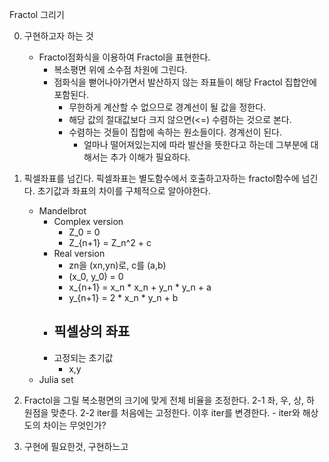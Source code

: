 Fractol
그리기

0. 구현하고자 하는 것
	- Fractol점화식을 이용하여 Fractol을 표현한다.
		- 복소평면 위에 소수점 차원에 그린다.
		- 점화식을 뻗어나아가면서 발산하지 않는 좌표들이 해당 Fractol 집합안에 포함된다.
			- 무한하게 계산할 수 없으므로 경계선이 될 값을 정한다.
			- 해당 값의 절대값보다 크지 않으면(<=) 수렴하는 것으로 본다.
			- 수렴하는 것들이 집합에 속하는 원소들이다.
				경계선이 된다.
				- 얼마나 떨어져있는지에 따라 발산을 뜻한다고 하는데 그부분에 대해서는 추가 이해가 필요하다.


1. 픽셀좌표를 넘긴다.
	픽셀좌표는 별도함수에서
	호출하고자하는 fractol함수에 넘긴다.
	초기값과 좌표의 차이를 구체적으로 알아야한다.
	- Mandelbrot
		- Complex version
			- Z_0 = 0
			- Z_{n+1} = Z_n^2 + c
		- Real version
			-  zn을 (xn,yn)로, c를 (a,b)
			- (x_0, y_0) = 0
			- x_{n+1} = x_n * x_n + y_n * y_n + a
			- y_{n+1} = 2 * x_n * y_n + b
		- 픽셀상의 좌표
			-
		- 고정되는 초기값
			- x,y
	- Julia set

2. Fractol을 그릴 복소평면의 크기에 맞게 전체 비율을 조정한다.
	2-1 좌, 우, 상, 하 원점을 맞춘다.
	2-2 iter를 처음에는 고정한다. 이후 iter를 변경한다.
		- iter와 해상도의 차이는 무엇인가?
3. 구현에 필요한것, 구현하느고
